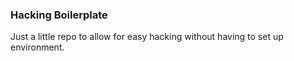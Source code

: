 ### Hacking Boilerplate

Just a little repo to allow for easy hacking without having to set up environment.
